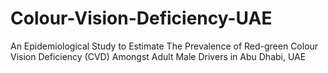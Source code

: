 # Colour-Vision-Deficiency-UAE
An Epidemiological Study to Estimate The Prevalence of Red-green Colour Vision Deficiency (CVD) Amongst Adult Male Drivers in Abu Dhabi, UAE
